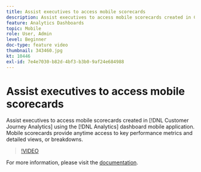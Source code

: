 ```yaml
---
title: Assist executives to access mobile scorecards
description: Assist executives to access mobile scorecards created in Customer Journey Analytics using the Analytics dashboard mobile application.  Mobile scorecards provide anytime access to key performance metrics and detailed views, or breakdowns.
feature: Analytics Dashboards
topic: Mobile
role: User, Admin
level: Beginner
doc-type: feature video
thumbnail: 343460.jpg
kt: 10446
exl-id: 7e4e7030-b82d-4bf3-b3b0-9af24e684988
---
```

# Assist executives to access mobile scorecards

Assist executives to access mobile scorecards created in [!DNL Customer Journey Analytics] using the [!DNL Analytics] dashboard mobile application.  Mobile scorecards provide anytime access to key performance metrics and detailed views, or breakdowns. 

>[!VIDEO](https://video.tv.adobe.com/v/343460/?quality=12&learn=on)

For more information, please visit the [documentation](https://experienceleague.adobe.com/docs/analytics-platform/using/cja-dashboards/set-up-execs.html).